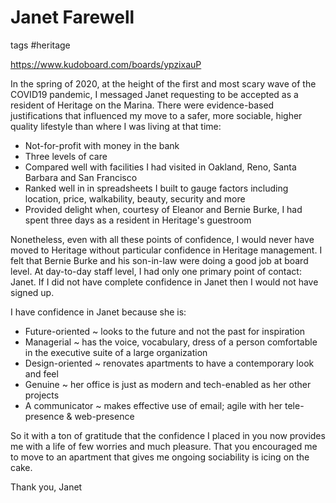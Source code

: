 # Janet Farewell

tags #heritage

https://www.kudoboard.com/boards/ypzixauP

In the spring of 2020, at the height of the first and most scary wave of the COVID19 pandemic, I messaged Janet requesting to be accepted as a resident of Heritage on the Marina. There were evidence-based justifications that influenced my move to a safer, more sociable, higher quality lifestyle than where I was living at that time:

* Not-for-profit with money in the bank
* Three levels of care
* Compared well with facilities I had visited in Oakland, Reno, Santa Barbara and San Francisco
* Ranked well in in spreadsheets I built to gauge factors including location, price, walkability, beauty, security and more
* Provided delight when, courtesy of Eleanor and Bernie Burke, I had spent three days as a resident in Heritage's guestroom

Nonetheless, even with all these points of confidence, I would never have moved to Heritage without particular confidence in Heritage management. I felt that Bernie Burke and his son-in-law were doing a good job at board level. At day-to-day staff level, I had only one primary point of contact: Janet. If I did not have complete confidence in Janet then I would not have signed up.

I have confidence in Janet because she is:
* Future-oriented ~ looks to the future and not the past for inspiration
* Managerial ~ has the voice, vocabulary, dress of a person comfortable in the executive suite of a large organization
* Design-oriented ~ renovates apartments to have a contemporary look and feel
* Genuine ~ her office is just as modern and tech-enabled as her other projects
* A communicator ~ makes effective use of email; agile with her tele-presence & web-presence

So it with a ton of gratitude that the confidence I placed in you now provides me with a life of few worries and much pleasure. That you encouraged me to move to an apartment that gives me ongoing sociability is icing on the cake.

Thank you, Janet
